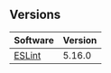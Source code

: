 ## Versions

| Software | Version |
| -------- | ------- |
| [ESLint](https://www.npmjs.com/package/eslint) | 5.16.0 |

